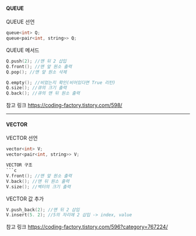 #### QUEUE
QUEUE 선언
```c
queue<int> Q;
queue<pair<int, string>> Q;
```

QUEUE 메서드
```c
Q.push(2); //맨 뒤 2 삽입
Q.front(); //맨 앞 원소 출력
Q.pop(); //맨 앞 원소 삭제

Q.empty(); //비었는지 확인(비어있다면 True 리턴)
Q.size(); //큐의 크기 출력
Q.back(); //큐의 맨 뒤 원소 출력
```
참고 링크
<https://coding-factory.tistory.com/598/>

---
#### VECTOR
VECTOR 선언
```c
vector<int> V;
vector<pair<int, string>> V;

VECTOR 구조
```c
V.front(); //맨 앞 원소 출력
V.back(); //맨 뒤 원소 출력
V.size(); //벡터의 크기 출력
```

VECTOR 값 추가
```c
V.push_back(2); //맨 뒤 2 삽입
V.insert(5. 2); //5의 자리에 2 삽입 -> index, value
```

참고 링크
<https://coding-factory.tistory.com/596?category=767224/>


